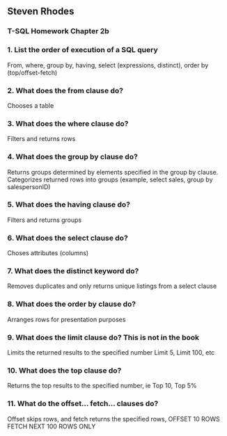## Steven Rhodes
### T-SQL Homework Chapter 2b

### 1. List the order of execution of a SQL query
From, where, group by, having, select (expressions, distinct), order by (top/offset-fetch)

### 2. What does the from clause do?
Chooses a table

### 3. What does the where clause do?
Filters and returns rows

### 4. What does the group by clause do?
Returns groups determined by elements specified in the group by clause. Categorizes returned rows into groups (example, select sales, group by salespersonID)

### 5. What does the having clause do?
Filters and returns groups

### 6. What does the select clause do?
Choses attributes (columns)

### 7. What does the distinct keyword do?
Removes duplicates and only returns unique listings from a select clause

### 8. What does the order by clause do?
Arranges rows for presentation purposes

### 9. What does the limit clause do? This is not in the book
Limits the returned results to the specified number Limit 5, Limit 100, etc

### 10. What does the top clause do?
Returns the top results to the specified number, ie Top 10, Top 5%

### 11. What do the offset... fetch... clauses do?
Offset skips rows, and fetch returns the specified rows, OFFSET 10 ROWS FETCH NEXT 100 ROWS ONLY